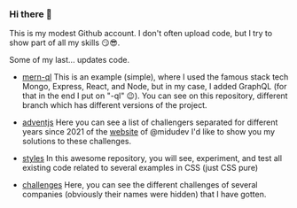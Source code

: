 ### Hi there 👋

This is my modest Github account. I don't often upload code, but I try to show part of all my skills 😏😎.

Some of my last... updates code.

- [mern-ql](https://github.com/slaveofthecode/mern-ql) 
  This is an example (simple), where I used the famous stack tech Mongo, Express, React, and Node, but in my case, I added GraphQL (for that in the end I put on "-ql" 😉).
  You can see on this repository, different branch which has different versions of the project.

- [adventjs](https://github.com/slaveofthecode/adventjs)
  Here you can see a list of challengers separated for different years since 2021 of the [website](https://adventjs.dev/) of @midudev
  I'd like to show you my solutions to these challenges.

- [styles](https://github.com/slaveofthecode/styles)
  In this awesome repository, you will see, experiment, and test all existing code related to several examples in CSS (just CSS pure)

- [challenges](https://github.com/slaveofthecode/challenges)
  Here, you can see the different challenges of several companies (obviously their names were hidden) that I have gotten. 


<!--
**slaveofthecode/slaveofthecode** is a ✨ _special_ ✨ repository because its `README.md` (this file) appears on your GitHub profile.

Here are some ideas to get you started:

- 🔭 I’m currently working on ...
- 🌱 I’m currently learning ...
- 👯 I’m looking to collaborate on ...
- 🤔 I’m looking for help with ...
- 💬 Ask me about ...
- 📫 How to reach me: ...
- 😄 Pronouns: ...
- ⚡ Fun fact: ...
-->
